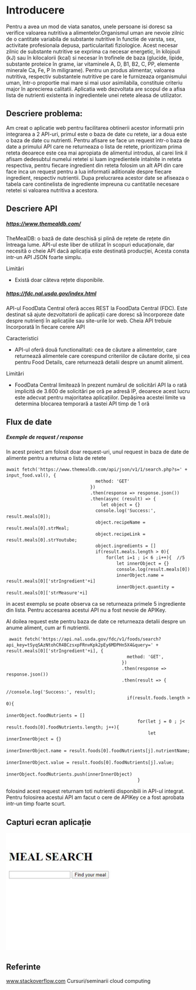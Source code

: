 
# Introducere 

 Pentru a avea un mod de viata sanatos, unele persoane isi doresc sa verifice valoarea nutritiva a alimentelor.Organismul uman 
are nevoie zilnic de o cantitate variabila de substante nutritive în functie de varsta, sex, activitate profesionala depusa, 
particularitati fiziologice. Acest necesar zilnic de substante nutritive se exprima ca necesar energetic, în kilojouli (kJ) sau în kilocalorii (kcal)
si necesar în trofinele de baza (glucide, lipide, substante proteice în grame, iar vitaminele A, D, B1, B2, C, PP, 
elemente minerale Ca, Fe, P în miligrame).
 Pentru un produs alimentar, valoarea nutritiva, respectiv substantele nutritive pe care le furnizeaza organismului uman, 
într-o proportie mai mare si mai usor asimilabila, constituie criteriu major în aprecierea calitatii.
 Aplicatia web dezvoltata are scopul de a afisa lista de nutrienti existenta in ingredientele unei retete aleasa de utilizator.


## Descriere problema:

 

 Am creat o aplicatie web pentru facilitarea obtinerii acestor informatii prin integrarea a 2 API-uri, primul este o baza de date cu retete,
iar a doua este o baza de date cu nutrienti.
 Pentru afisare se face un request intr-o baza de date a primului API  care ne returneaza o lista de retete,
prioritizam prima reteta deoarece este cea mai apropiata de alimentul introdus, al carei link il afisam dedesubtul numelui retetei si luam 
ingredientele intalnite in reteta respectiva, pentru fiecare ingredient din reteta folosim un alt API din care face inca un request 
pentru a lua informatii aditionale despre fiecare ingredient, respectiv nutrientii.
 Dupa prelucrarea acestor date se afiseaza o tabela care continelista de ingrediente impreuna cu cantitatile necesare retetei
si valoarea nutritiva a acestora.



## Descriere API

##### https://www.themealdb.com/

TheMealDB: o bază de date deschisă și plină de rețete de rețete din întreaga lume. API-ul este liber de utilizat în scopuri educaționale, dar necesită o cheie API dacă aplicația este destinată producției,
Acesta consta intr-un API JSON foarte simplu.

Limitări
- Există doar câteva rețete disponibile.

##### https://fdc.nal.usda.gov/index.html

API-ul FoodData Central oferă acces REST la FoodData Central (FDC). Este destinat  să ajute dezvoltatorii de aplicații
care doresc să încorporeze date despre nutrienți în aplicațiile sau site-urile lor web.
Cheia API trebuie încorporată în fiecare cerere API

Caracteristici
- API-ul oferă două functionalitati: cea de căutare a alimentelor, care returnează alimentele care corespund criteriilor de căutare dorite,
și cea pentru Food Details, care returnează detalii despre un anumit aliment.

Limitări
- FoodData Central limitează în prezent numărul de solicitări API la o rată implicită de 3.600 de solicitări pe oră pe adresă IP,
deoarece acest lucru este adecvat pentru majoritatea aplicațiilor. Depășirea acestei limite va determina blocarea temporară a tastei API timp de 1 oră


## Flux de date 

##### Exemple de request / response

In acest proiect am folosit doar request-uri, unul request in baza de date de alimente pentru a returna  o lista de retete

    await fetch('https://www.themealdb.com/api/json/v1/1/search.php?s=' + input_food.val(), {
                                      method: 'GET'
                                    })
                                    .then(response => response.json())
                                    .then(async (result) => {
                                        let object = {}
                                      console.log('Success:', result.meals[0]);
                                      object.recipeName = result.meals[0].strMeal;
                                      object.recipeLink = result.meals[0].strYoutube;
                                      object.ingredients = []
                                      if(result.meals.length > 0){
                                          for(let i=1 ; i< 6 ;i++){  //5
                                              let innerObject = {}
                                              console.log(result.meals[0])
                                              innerObject.name = result.meals[0]['strIngredient'+i]
                                              innerObject.quantity = result.meals[0]['strMeasure'+i]
                                            
in acest exemplu se poate observa ca se returneaza primele 5 ingrediente din lista.
Pentru accesarea acestui API nu a fost nevoie de APIKey.
  
 Al doilea request este pentru baza de date ce returneaza detalii despre un anume aliment, cum ar fi nutrientii.
 
     await fetch('https://api.nal.usda.gov/fdc/v1/foods/search?api_key=tSyqSAzNtohCR4BCzsxpFRnvKpk2pEy6MDPHn5X4&query=' + result.meals[0]['strIngredient'+i], {
                                                  method: 'GET',
                                                })
                                                .then(response => response.json())
                                                .then(result => {
                                                  //console.log('Success:', result);
                                                  if(result.foods.length > 0){
                                                      innerObject.foodNutrients = []
                                                      for(let j = 0 ; j< result.foods[0].foodNutrients.length; j++){
                                                          let innerInnerObject = {}
                                                            innerInnerObject.name = result.foods[0].foodNutrients[j].nutrientName;
                                                            innerInnerObject.value = result.foods[0].foodNutrients[j].value;
                                                            innerObject.foodNutrients.push(innerInnerObject)
                                                      }
   
 folosind acest request returnam toti nutrientii disponibili in API-ul integrat.
 Pentru folosirea acestui API am facut o cere de APIKey ce a fost aprobata intr-un timp foarte scurt.


## Capturi ecran aplicație 

![](images/1.jpg)

## Referinte

www.stackoverflow.com
Cursuri/seminarii cloud computing


